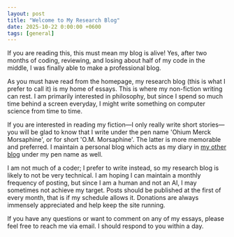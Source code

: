 ```yaml
---
layout: post
title: "Welcome to My Research Blog"
date: 2025-10-22 0:00:00 +0600
tags: [general]
---
```


If you are reading this, this must mean my blog is alive! Yes, after two months of coding, reviewing, and losing about half of my code in the middle, I was finally able to make a professional blog. 

As you must have read from the homepage, my research blog (this is what I prefer to call it) is my home of essays. This is where my non-fiction writing can rest. I am primarily interested in philosophy, but since I spend so much time behind a screen everyday, I might write something on computer science from time to time. 

If you are interested in reading my fiction—I only really write short stories—you will be glad to know that I write under the pen name 'Ohium Merck Morsaphine', or for short 'O.M. Morsaphine'. The latter is more memorable and preferred. I maintain a personal blog which acts as my diary in [my other blog](https://ommorsaphine.bearblog.dev/) under my pen name as well.

I am not much of a coder; I prefer to write instead, so my research blog is likely to not be very technical. I am hoping I can maintain a monthly frequency of posting, but since I am a human and not an AI, I may sometimes not achieve my target. Posts should be published at the first of every month, that is if my schedule allows it. Donations are always immensely appreciated and help keep the site running. 

If you have any questions or want to comment on any of my essays, please feel free to reach me via email. I should respond to you within a day. 
